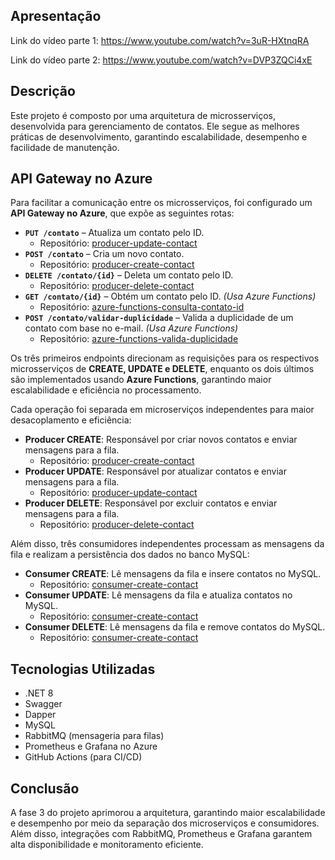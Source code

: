 ## Apresentação

Link do vídeo parte 1: https://www.youtube.com/watch?v=3uR-HXtnqRA

Link do vídeo parte 2: https://www.youtube.com/watch?v=DVP3ZQCi4xE

## Descrição

Este projeto é composto por uma arquitetura de microsserviços, desenvolvida para gerenciamento de contatos. Ele segue as melhores práticas de desenvolvimento, garantindo escalabilidade, desempenho e facilidade de manutenção.

## API Gateway no Azure

Para facilitar a comunicação entre os microsserviços, foi configurado um **API Gateway no Azure**, que expõe as seguintes rotas:

- **`PUT /contato`** – Atualiza um contato pelo ID.  
  - Repositório: [producer-update-contact](https://github.com/matmiranda/microservice-update-contact)  
- **`POST /contato`** – Cria um novo contato.  
  - Repositório: [producer-create-contact](https://github.com/matmiranda/microservice-create-contact)  
- **`DELETE /contato/{id}`** – Deleta um contato pelo ID.  
  - Repositório: [producer-delete-contact](https://github.com/matmiranda/microservice-delete-contact)  
- **`GET /contato/{id}`** – Obtém um contato pelo ID. *(Usa Azure Functions)*  
  - Repositório: [azure-functions-consulta-contato-id](https://github.com/matmiranda/azure-functions-consulta-contato-id)  
- **`POST /contato/validar-duplicidade`** – Valida a duplicidade de um contato com base no e-mail. *(Usa Azure Functions)*  
  - Repositório: [azure-functions-valida-duplicidade](https://github.com/matmiranda/azure-functions-valida-duplicidade)  

Os três primeiros endpoints direcionam as requisições para os respectivos microsserviços de **CREATE, UPDATE e DELETE**, enquanto os dois últimos são implementados usando **Azure Functions**, garantindo maior escalabilidade e eficiência no processamento.


Cada operação foi separada em microserviços independentes para maior desacoplamento e eficiência:

- **Producer CREATE**: Responsável por criar novos contatos e enviar mensagens para a fila.  
  - Repositório: [producer-create-contact](https://github.com/matmiranda/microservice-create-contact)
- **Producer UPDATE**: Responsável por atualizar contatos e enviar mensagens para a fila.  
  - Repositório: [producer-update-contact](https://github.com/matmiranda/microservice-update-contact)
- **Producer DELETE**: Responsável por excluir contatos e enviar mensagens para a fila.  
  - Repositório: [producer-delete-contact](https://github.com/matmiranda/microservice-delete-contact)

Além disso, três consumidores independentes processam as mensagens da fila e realizam a persistência dos dados no banco MySQL:

- **Consumer CREATE**: Lê mensagens da fila e insere contatos no MySQL.  
  - Repositório: [consumer-create-contact](https://github.com/marlamoury/Consumer.Contact.Create)
- **Consumer UPDATE**: Lê mensagens da fila e atualiza contatos no MySQL.  
  - Repositório: [consumer-create-contact](https://github.com/marlamoury/Consumer.Contact.Update)
- **Consumer DELETE**: Lê mensagens da fila e remove contatos do MySQL.  
  - Repositório: [consumer-create-contact](https://github.com/marlamoury/Consumer.Contact.Delete)

## Tecnologias Utilizadas

- .NET 8
- Swagger
- Dapper
- MySQL
- RabbitMQ (mensageria para filas)
- Prometheus e Grafana no Azure
- GitHub Actions (para CI/CD)

## Conclusão

A fase 3 do projeto aprimorou a arquitetura, garantindo maior escalabilidade e desempenho por meio da separação dos microserviços e consumidores. Além disso, integrações com RabbitMQ, Prometheus e Grafana garantem alta disponibilidade e monitoramento eficiente.
